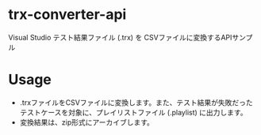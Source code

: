 # trx-converter-api
Visual Studio テスト結果ファイル (.trx) を CSVファイルに変換するAPIサンプル

# Usage
- .trxファイルをCSVファイルに変換します。また、テスト結果が失敗だったテストケースを対象に、プレイリストファイル (.playlist) に出力します。
- 変換結果は、zip形式にアーカイブします。
